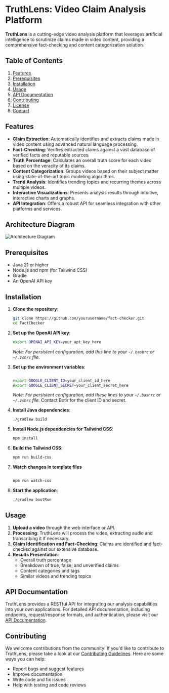 # TruthLens: Video Claim Analysis Platform

**TruthLens** is a cutting-edge video analysis platform that leverages artificial intelligence to scrutinize claims made in video content, providing a comprehensive fact-checking and content categorization solution.

## Table of Contents
1. [Features](#features)
2. [Prerequisites](#prerequisites)
3. [Installation](#installation)
4. [Usage](#usage)
5. [API Documentation](#api-documentation)
6. [Contributing](#contributing)
7. [License](#license)
8. [Contact](#contact)

## Features
- **Claim Extraction**: Automatically identifies and extracts claims made in video content using advanced natural language processing.
- **Fact-Checking**: Verifies extracted claims against a vast database of verified facts and reputable sources.
- **Truth Percentage**: Calculates an overall truth score for each video based on the veracity of its claims.
- **Content Categorization**: Groups videos based on their subject matter using state-of-the-art topic modeling algorithms.
- **Trend Analysis**: Identifies trending topics and recurring themes across multiple videos.
- **Interactive Visualizations**: Presents analysis results through intuitive, interactive charts and graphs.
- **API Integration**: Offers a robust API for seamless integration with other platforms and services.

## Architecture Diagram

![Architecture Diagram](https://github.com/user-attachments/assets/96c61437-5333-4d5b-a46a-143f1ffd77e0)



## Prerequisites
- Java 21 or higher
- Node.js and npm (for Tailwind CSS)
- Gradle
- An OpenAI API key

## Installation

1. **Clone the repository**:
    ```bash
    git clone https://github.com/yourusername/fact-checker.git
    cd FactChecker
    ```

2. **Set up the OpenAI API key**:
    ```bash
    export OPENAI_API_KEY=your_api_key_here
    ```
   *Note: For persistent configuration, add this line to your `~/.bashrc` or `~/.zshrc` file.*

3. **Set up the environment variables**:

    ```bash
   
   export GOOGLE_CLIENT_ID=your_client_id_here
   export GOOGLE_CLIENT_SECRET=your_client_secret_here
   ```
   *Note: For persistent configuration, add these
   lines to your `~/.bashrc` or `~/.zshrc` file.* Contact Botir for the client ID and secret.

3. **Install Java dependencies**:
    ```bash
    ./gradlew build
    ```

4. **Install Node.js dependencies for Tailwind CSS**:
    ```bash
    npm install
    ```

5. **Build the Tailwind CSS**:
    ```bash
    npm run build-css
   
    ```
6. **Watch changes in template files**
    ```bash
   
   npm run watch-css
   
   ```

7. **Start the application**:
    ```bash
    ./gradlew bootRun
    ```
   
## Usage

1. **Upload a video** through the web interface or API.
2. **Processing**: TruthLens will process the video, extracting audio and transcribing it if necessary.
3. **Claim Identification and Fact-Checking**: Claims are identified and fact-checked against our extensive database.
4. **Results Presentation**:
    - Overall truth percentage
    - Breakdown of true, false, and unverified claims
    - Content categories and tags
    - Similar videos and trending topics


## API Documentation

TruthLens provides a RESTful API for integrating our analysis capabilities into your own applications. For detailed API documentation, including endpoints, request/response formats, and authentication, please visit our [API Documentation](#).

## Contributing

We welcome contributions from the community! If you'd like to contribute to TruthLens, please take a look at our [Contributing Guidelines](#). Here are some ways you can help:
- Report bugs and suggest features
- Improve documentation
- Write code and fix issues
- Help with testing and code reviews

